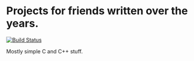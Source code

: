Projects for friends written over the years.
=======

[![Build Status](https://travis-ci.org/wkoszek/friends.svg)](https://travis-ci.org/wkoszek/friends)

Mostly simple C and C++ stuff.

